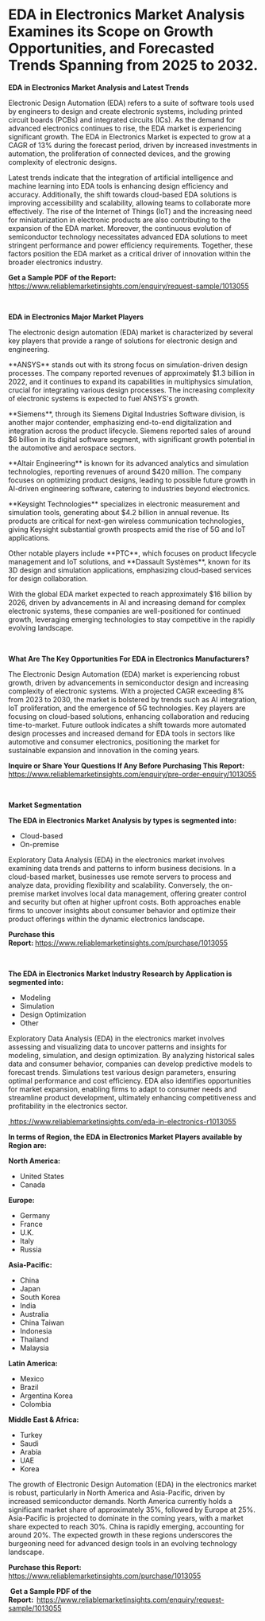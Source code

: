 <p><h1>EDA in Electronics Market Analysis Examines its Scope on Growth Opportunities, and Forecasted Trends Spanning from 2025 to 2032.</h1></p><p><strong>EDA in Electronics Market Analysis and Latest Trends</strong></p>
<p><p>Electronic Design Automation (EDA) refers to a suite of software tools used by engineers to design and create electronic systems, including printed circuit boards (PCBs) and integrated circuits (ICs). As the demand for advanced electronics continues to rise, the EDA market is experiencing significant growth. The EDA in Electronics Market is expected to grow at a CAGR of 13% during the forecast period, driven by increased investments in automation, the proliferation of connected devices, and the growing complexity of electronic designs.</p><p>Latest trends indicate that the integration of artificial intelligence and machine learning into EDA tools is enhancing design efficiency and accuracy. Additionally, the shift towards cloud-based EDA solutions is improving accessibility and scalability, allowing teams to collaborate more effectively. The rise of the Internet of Things (IoT) and the increasing need for miniaturization in electronic products are also contributing to the expansion of the EDA market. Moreover, the continuous evolution of semiconductor technology necessitates advanced EDA solutions to meet stringent performance and power efficiency requirements. Together, these factors position the EDA market as a critical driver of innovation within the broader electronics industry.</p></p>
<p><strong>Get a Sample PDF of the Report:&nbsp;</strong> <a href="https://www.reliablemarketinsights.com/enquiry/request-sample/1013055?utm_campaign=3133&utm_medium=2&utm_source=Github&utm_content=ia&utm_term=17042025&utm_id=eda-in-electronics">https://www.reliablemarketinsights.com/enquiry/request-sample/1013055</a></p>
<p>&nbsp;</p>
<p><strong>EDA in Electronics Major Market Players</strong></p>
<p><p>The electronic design automation (EDA) market is characterized by several key players that provide a range of solutions for electronic design and engineering.</p><p>**ANSYS** stands out with its strong focus on simulation-driven design processes. The company reported revenues of approximately $1.3 billion in 2022, and it continues to expand its capabilities in multiphysics simulation, crucial for integrating various design processes. The increasing complexity of electronic systems is expected to fuel ANSYS's growth.</p><p>**Siemens**, through its Siemens Digital Industries Software division, is another major contender, emphasizing end-to-end digitalization and integration across the product lifecycle. Siemens reported sales of around $6 billion in its digital software segment, with significant growth potential in the automotive and aerospace sectors.</p><p>**Altair Engineering** is known for its advanced analytics and simulation technologies, reporting revenues of around $420 million. The company focuses on optimizing product designs, leading to possible future growth in AI-driven engineering software, catering to industries beyond electronics.</p><p>**Keysight Technologies** specializes in electronic measurement and simulation tools, generating about $4.2 billion in annual revenue. Its products are critical for next-gen wireless communication technologies, giving Keysight substantial growth prospects amid the rise of 5G and IoT applications.</p><p>Other notable players include **PTC**, which focuses on product lifecycle management and IoT solutions, and **Dassault Systèmes**, known for its 3D design and simulation applications, emphasizing cloud-based services for design collaboration.</p><p>With the global EDA market expected to reach approximately $16 billion by 2026, driven by advancements in AI and increasing demand for complex electronic systems, these companies are well-positioned for continued growth, leveraging emerging technologies to stay competitive in the rapidly evolving landscape.</p></p>
<p>&nbsp;</p>
<p><strong>What Are The Key Opportunities For EDA in Electronics Manufacturers?</strong></p>
<p><p>The Electronic Design Automation (EDA) market is experiencing robust growth, driven by advancements in semiconductor design and increasing complexity of electronic systems. With a projected CAGR exceeding 8% from 2023 to 2030, the market is bolstered by trends such as AI integration, IoT proliferation, and the emergence of 5G technologies. Key players are focusing on cloud-based solutions, enhancing collaboration and reducing time-to-market. Future outlook indicates a shift towards more automated design processes and increased demand for EDA tools in sectors like automotive and consumer electronics, positioning the market for sustainable expansion and innovation in the coming years.</p></p>
<p><strong>Inquire or Share Your Questions If Any Before Purchasing This Report:</strong> <a href="https://www.reliablemarketinsights.com/enquiry/pre-order-enquiry/1013055?utm_campaign=3133&utm_medium=2&utm_source=Github&utm_content=ia&utm_term=17042025&utm_id=eda-in-electronics">https://www.reliablemarketinsights.com/enquiry/pre-order-enquiry/1013055</a></p>
<p>&nbsp;</p>
<p><strong>Market Segmentation</strong></p>
<p><strong>The EDA in Electronics Market Analysis by types is segmented into:</strong></p>
<p><ul><li>Cloud-based</li><li>On-premise</li></ul></p>
<p><p>Exploratory Data Analysis (EDA) in the electronics market involves examining data trends and patterns to inform business decisions. In a cloud-based market, businesses use remote servers to process and analyze data, providing flexibility and scalability. Conversely, the on-premise market involves local data management, offering greater control and security but often at higher upfront costs. Both approaches enable firms to uncover insights about consumer behavior and optimize their product offerings within the dynamic electronics landscape.</p></p>
<p><strong>Purchase this Report:&nbsp;</strong><a href="https://www.reliablemarketinsights.com/purchase/1013055?utm_campaign=3133&utm_medium=2&utm_source=Github&utm_content=ia&utm_term=17042025&utm_id=eda-in-electronics">https://www.reliablemarketinsights.com/purchase/1013055</a></p>
<p>&nbsp;</p>
<p><strong>The EDA in Electronics Market Industry Research by Application is segmented into:</strong></p>
<p><ul><li>Modeling</li><li>Simulation</li><li>Design Optimization</li><li>Other</li></ul></p>
<p><p>Exploratory Data Analysis (EDA) in the electronics market involves assessing and visualizing data to uncover patterns and insights for modeling, simulation, and design optimization. By analyzing historical sales data and consumer behavior, companies can develop predictive models to forecast trends. Simulations test various design parameters, ensuring optimal performance and cost efficiency. EDA also identifies opportunities for market expansion, enabling firms to adapt to consumer needs and streamline product development, ultimately enhancing competitiveness and profitability in the electronics sector.</p></p>
<p><a href="https://www.reliablemarketinsights.com/eda-in-electronics-r1013055?utm_campaign=3133&utm_medium=2&utm_source=Github&utm_content=ia&utm_term=17042025&utm_id=eda-in-electronics">&nbsp;https://www.reliablemarketinsights.com/eda-in-electronics-r1013055</a></p>
<p><strong>In terms of Region, the EDA in Electronics Market Players available by Region are:</strong></p>
<p>
    <p> <strong> North America: </strong>
        <ul>
            <li>United States</li>
            <li>Canada</li>
        </ul>
        </p> 
    <p> <strong> Europe: </strong>
        <ul>
            <li>Germany</li>
            <li>France</li>
            <li>U.K.</li>
            <li>Italy</li>
            <li>Russia</li>
        </ul>
        </p> 
    <p> <strong> Asia-Pacific: </strong>
        <ul>
            <li>China</li>
            <li>Japan</li>
            <li>South Korea</li>
            <li>India</li>
            <li>Australia</li>
            <li>China Taiwan</li>
            <li>Indonesia</li>
            <li>Thailand</li>
            <li>Malaysia</li>
        </ul>
        </p> 
    <p> <strong> Latin America: </strong>
        <ul>
            <li>Mexico</li>
            <li>Brazil</li>
            <li>Argentina Korea</li>
            <li>Colombia</li>
        </ul>
        </p> 
    <p> <strong> Middle East & Africa: </strong>
        <ul>
            <li>Turkey</li>
            <li>Saudi</li>
            <li>Arabia</li>
            <li>UAE</li>
            <li>Korea</li>
        </ul>
    </p>
    </p>
<p><p>The growth of Electronic Design Automation (EDA) in the electronics market is robust, particularly in North America and Asia-Pacific, driven by increased semiconductor demands. North America currently holds a significant market share of approximately 35%, followed by Europe at 25%. Asia-Pacific is projected to dominate in the coming years, with a market share expected to reach 30%. China is rapidly emerging, accounting for around 20%. The expected growth in these regions underscores the burgeoning need for advanced design tools in an evolving technology landscape.</p></p>
<p><strong>Purchase this Report: </strong><a href="https://www.reliablemarketinsights.com/purchase/1013055?utm_campaign=3133&utm_medium=2&utm_source=Github&utm_content=ia&utm_term=17042025&utm_id=eda-in-electronics">https://www.reliablemarketinsights.com/purchase/1013055</a></p>
<p>&nbsp;<strong>Get a Sample PDF of the Report:&nbsp;&nbsp;</strong><a href="https://www.reliablemarketinsights.com/enquiry/request-sample/1013055?utm_campaign=3133&utm_medium=2&utm_source=Github&utm_content=ia&utm_term=17042025&utm_id=eda-in-electronics">https://www.reliablemarketinsights.com/enquiry/request-sample/1013055</a></p>
<p><strong></strong></p>
<p><p></p><p></p><p></p></p>